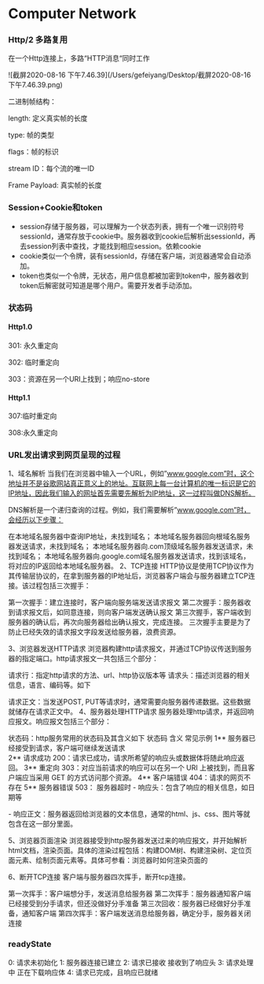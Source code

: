 # Computer Network



### Http/2 多路复用

在一个Http连接上，多路“HTTP消息“同时工作

![截屏2020-08-16 下午7.46.39](/Users/gefeiyang/Desktop/截屏2020-08-16 下午7.46.39.png)

二进制帧结构：

length: 定义真实帧的长度

type: 帧的类型

flags：帧的标识

stream ID：每个流的唯一ID

Frame Payload: 真实帧的长度



### Session+Cookie和token

- session存储于服务器，可以理解为一个状态列表，拥有一个唯一识别符号sessionId，通常存放于cookie中。服务器收到cookie后解析出sessionId，再去session列表中查找，才能找到相应session。依赖cookie
- cookie类似一个令牌，装有sessionId，存储在客户端，浏览器通常会自动添加。
- token也类似一个令牌，无状态，用户信息都被加密到token中，服务器收到token后解密就可知道是哪个用户。需要开发者手动添加。



### 状态码

#### Http1.0

301: 永久重定向

302: 临时重定向

303：资源在另一个URI上找到；响应no-store

#### Http1.1

307:临时重定向

308:永久重定向



### URL发出请求到网页呈现的过程

1、域名解析
当我们在浏览器中输入一个URL，例如”www.google.com”时，这个地址并不是谷歌网站真正意义上的地址。互联网上每一台计算机的唯一标识是它的IP地址，因此我们输入的网址首先需要先解析为IP地址，这一过程叫做DNS解析。

DNS解析是一个递归查询的过程。例如，我们需要解析”www.google.com”时，会经历以下步骤：

在本地域名服务器中查询IP地址，未找到域名；
本地域名服务器回向根域名服务器发送请求，未找到域名；
本地域名服务器向.com顶级域名服务器发送请求，未找到域名；
本地域名服务器向.google.com域名服务器发送请求，找到该域名，将对应的IP返回给本地域名服务器。
2、TCP连接
HTTP协议是使用TCP协议作为其传输层协议的，在拿到服务器的IP地址后，浏览器客户端会与服务器建立TCP连接。该过程包括三次握手：

第一次握手：建立连接时，客户端向服务端发送请求报文
第二次握手：服务器收到请求报文后，如同意连接，则向客户端发送确认报文
第三次握手，客户端收到服务器的确认后，再次向服务器给出确认报文，完成连接。
三次握手主要是为了防止已经失效的请求报文字段发送给服务器，浪费资源。

3、浏览器发送HTTP请求
浏览器构建http请求报文，并通过TCP协议传送到服务器的指定端口。http请求报文一共包括三个部分：

请求行：指定http请求的方法、url、http协议版本等
请求头：描述浏览器的相关信息，语言、编码等。如下 

请求正文：当发送POST, PUT等请求时，通常需要向服务器传递数据。这些数据就储存在请求正文中。
4、服务器处理HTTP请求
服务器处理http请求，并返回响应报文。响应报文包括三个部分：

状态码：http服务常用的状态码及其含义如下
状态码	含义	常见示例
1**	服务器已经接受到请求，客户端可继续发送请求	
2**	请求成功	200：请求已成功，请求所希望的响应头或数据体将随此响应返回。
3**	重定向	303：对应当前请求的响应可以在另一个 URI 上被找到，而且客户端应当采用 GET 的方式访问那个资源。
4**	客户端错误	404：请求的网页不存在
5**	服务器错误	503： 服务器超时
\- 响应头：包含了响应的相关信息，如日期等 
 
\- 响应正文：服务器返回给浏览器的文本信息，通常的html、js、css、图片等就包含在这一部分里面。

5、浏览器页面渲染
浏览器接受到http服务器发送过来的响应报文，并开始解析html文档，渲染页面。具体的渲染过程包括：构建DOM树、构建渲染树、定位页面元素、绘制页面元素等。具体可参看：浏览器时如何渲染页面的

6、断开TCP连接
客户端与服务器四次挥手，断开tcp连接。

第一次挥手：客户端想分手，发送消息给服务器
第二次挥手：服务器通知客户端已经接受到分手请求，但还没做好分手准备
第三次回收：服务器已经做好分手准备，通知客户端
第四次挥手：客户端发送消息给服务器，确定分手，服务器关闭连接



### readyState

0: 请求未初始化
1: 服务器连接已建立
2: 请求已接收 接收到了响应头
3: 请求处理中 正在下载响应体
4: 请求已完成，且响应已就绪